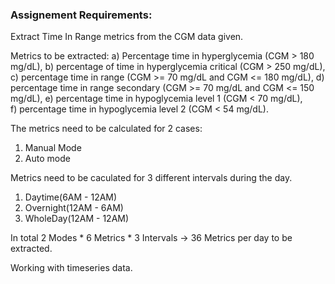 ### Assignement Requirements:
Extract Time In Range metrics from the CGM data given.


Metrics to be extracted:
a) Percentage time in hyperglycemia (CGM > 180 mg/dL), 
b) percentage of time in hyperglycemia critical (CGM > 250 mg/dL), 
c) percentage time in range (CGM >= 70 mg/dL and CGM <= 180 mg/dL), 
d) percentage time in range secondary (CGM >= 70 mg/dL and CGM <= 150 mg/dL), 
e) percentage time in hypoglycemia level 1 (CGM < 70 mg/dL),  
f) percentage time in hypoglycemia level 2 (CGM < 54 mg/dL).

The metrics need to be calculated for 2 cases:
1. Manual Mode
2. Auto mode

Metrics need to be caculated for 3 different intervals during the day. 
1. Daytime(6AM - 12AM)
2. Overnight(12AM - 6AM)
3. WholeDay(12AM - 12AM)

In total 2 Modes * 6 Metrics * 3 Intervals   ->  36 Metrics per day to be extracted.

Working with timeseries data.

